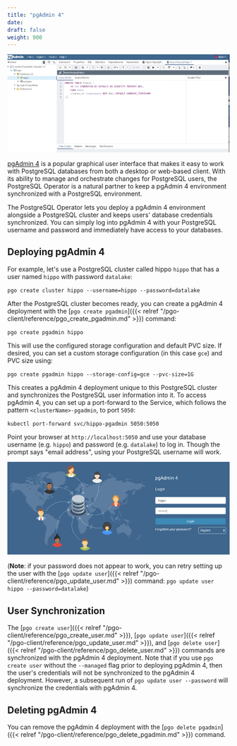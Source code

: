```yaml
---
title: "pgAdmin 4"
date:
draft: false
weight: 900
---
```


![pgAdmin 4 Query](../images/pgadmin4-query.png)

[pgAdmin 4](https://www.pgadmin.org/) is a popular graphical user interface that
makes it easy to work with PostgreSQL databases from both a desktop or web-based
client. With its ability to manage and orchestrate changes for PostgreSQL users,
the PostgreSQL Operator is a natural partner to keep a pgAdmin 4 environment
synchronized with a PostgreSQL environment.

The PostgreSQL Operator lets you deploy a pgAdmin 4 environment alongside a
PostgreSQL cluster and keeps users' database credentials synchronized. You can
simply log into pgAdmin 4 with your PostgreSQL username and password and
immediately have access to your databases.

## Deploying pgAdmin 4

For example, let's use a PostgreSQL cluster called hippo `hippo` that has a user
named `hippo` with password `datalake`:

```
pgo create cluster hippo --username=hippo --password=datalake
```

After the PostgreSQL cluster becomes ready, you can create a pgAdmin 4
deployment with the [`pgo create pgadmin`]({{< relref "/pgo-client/reference/pgo_create_pgadmin.md" >}})
command:

```
pgo create pgadmin hippo
```

This will use the configured storage configuration and default PVC size. If desired, 
you can set a custom storage configuration (in this case `gce`) and PVC size using:

```
pgo create pgadmin hippo --storage-config=gce --pvc-size=1G
```

This creates a pgAdmin 4 deployment unique to this PostgreSQL cluster and
synchronizes the PostgreSQL user information into it. To access pgAdmin 4, you
can set up a port-forward to the Service, which follows the pattern `<clusterName>-pgadmin`, to port `5050`:

```
kubectl port-forward svc/hippo-pgadmin 5050:5050
```

Point your browser at `http://localhost:5050` and use your database
username (e.g. `hippo`) and password (e.g. `datalake`) to log in. Though the
prompt says "email address", using your PostgreSQL username will work.

![pgAdmin 4 Login Page](../images/pgadmin4-login.png)

(**Note**: if your password does not appear to work, you can retry setting up
the user with the [`pgo update user`]({{< relref "/pgo-client/reference/pgo_update_user.md" >}})
command: `pgo update user hippo --password=datalake`)

## User Synchronization

The [`pgo create user`]({{< relref "/pgo-client/reference/pgo_create_user.md" >}}),
[`pgo update user`]({{< relref "/pgo-client/reference/pgo_update_user.md" >}}),
and [`pgo delete user`]({{< relref "/pgo-client/reference/pgo_delete_user.md" >}})
commands are synchronized with the pgAdmin 4 deployment. Note that if you use
`pgo create user` without the `--managed` flag prior to deploying pgAdmin 4,
then the user's credentials will not be synchronized to the pgAdmin 4
deployment. However, a subsequent run of `pgo update user --password` will
synchronize the credentials with pgAdmin 4.

## Deleting pgAdmin 4

You can remove the pgAdmin 4 deployment with the
[`pgo delete pgadmin`]({{< relref "/pgo-client/reference/pgo_delete_pgadmin.md" >}})
command.
